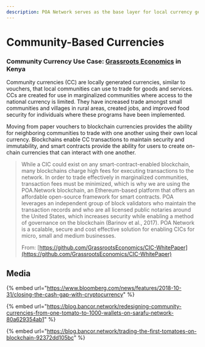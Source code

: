 ```yaml
---
description: POA Network serves as the base layer for local currency generation & exchange
---
```


# Community-Based Currencies

### Community Currency Use Case: [Grassroots Economics](https://www.grassrootseconomics.org/) in Kenya

Community currencies \(CC\) are locally generated currencies, similar to vouchers, that local communities can use to trade for goods and services. CCs are created for use in marginalized communities where access to the national currency is limited. They have increased trade amongst small communities and villages in rural areas, created jobs, and improved food security for individuals where these programs have been implemented.

Moving from paper vouchers to blockchain currencies provides the ability for neighboring communities to trade with one another using their own local currency. Blockchains enable CC transactions to maintain security and immutability, and smart contracts provide the ability for users to create on-chain currencies that can interact with one another. 

> While a CIC could exist on any smart-contract-enabled blockchain, many blockchains charge high fees for executing transactions to the network. In order to trade effectively in marginalized communities, transaction fees must be minimized, which is why we are using the POA.Network blockchain, an Ethereum-based platform that offers an affordable open-source framework for smart contracts. POA leverages an independent group of block validators who maintain the transaction records and who are all licensed public notaries around the United States, which increases security while enabling a method of governance on the blockchain \(Barinov et al., 2017\). POA Network is a scalable, secure and cost effective solution for enabling CICs for micro, small and medium businesses.
>
> From: [https://github.com/GrassrootsEconomics/CIC-WhitePaper](https://github.com/GrassrootsEconomics/CIC-WhitePaper)

## Media

{% embed url="https://www.bloomberg.com/news/features/2018-10-31/closing-the-cash-gap-with-cryptocurrency" %}

{% embed url="https://blog.bancor.network/redesigning-community-currencies-from-one-tomato-to-1000-wallets-on-sarafu-network-80a629354ab1" %}

{% embed url="https://blog.bancor.network/trading-the-first-tomatoes-on-blockchain-92372dd105bc" %}



